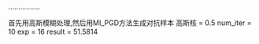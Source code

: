 
................

首先用高斯模糊处理,然后用MI_PGD方法生成对抗样本
高斯核 = 0.5 num_iter = 10 exp = 16     result = 51.5814
